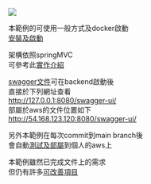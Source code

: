 ![](https://github.com/qqdog1/sbbet/workflows/Java%20CI%20with%20Maven/badge.svg)  

本範例的可使用一般方式及docker啟動  
[安裝及啟動](https://github.com/qqdog1/sbbet/wiki/%E5%AE%89%E8%A3%9D%E5%8F%8A%E5%95%9F%E5%8B%95)  

架構依照springMVC  
可參考此[實作介紹](https://github.com/qqdog1/sbbet/wiki/%E5%AF%A6%E4%BD%9C%E4%BB%8B%E7%B4%B9)  

[swagger文件](https://github.com/qqdog1/sbbet/wiki/Swagger-API-documentation)可在backend啟動後  
直接於下列網址查看  
http://127.0.0.1:8080/swagger-ui/  
部屬於aws的文件位置如下  
http://54.168.123.120:8080/swagger-ui/  

另外本範例在每次commit到main branch後  
會自動[測試及部屬](https://github.com/qqdog1/sbbet/wiki/Auto-build-and-deploy)到個人的aws上  

本範例雖然已完成文件上的需求  
但仍有許多[可改善項目](https://github.com/qqdog1/sbbet/wiki/%E5%8F%AF%E6%94%B9%E5%96%84%E9%A0%85%E7%9B%AE)    
